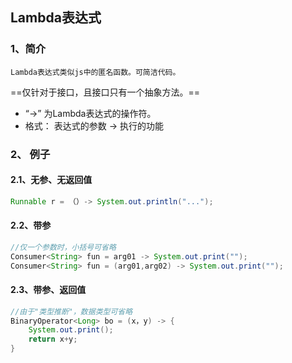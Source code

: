 ## Lambda表达式
### 1、简介
	Lambda表达式类似js中的匿名函数。可简洁代码。
==仅针对于接口，且接口只有一个抽象方法。==
- “->” 为Lambda表达式的操作符。
- 格式：
	表达式的参数 -> 执行的功能
### 2、	例子
#### 2.1、无参、无返回值
```java
Runnable r = （）-> System.out.println("...");
```
#### 2.2、带参
```java
//仅一个参数时，小括号可省略
Consumer<String> fun = arg01 -> System.out.print("");
Consumer<String> fun = (arg01,arg02) -> System.out.print("");
```
#### 2.3、带参、返回值
```java
//由于"类型推断"，数据类型可省略
BinaryOperator<Long> bo = (x，y) -> {
    System.out.print();
    return x+y;
}
```